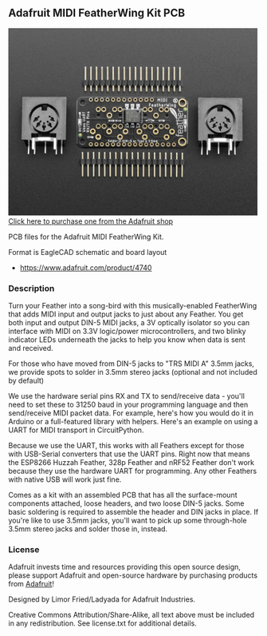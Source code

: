 ## Adafruit MIDI FeatherWing Kit PCB

<a href="http://www.adafruit.com/products/4740"><img src="assets/4740.jpg?raw=true" width="500px"><br/>
Click here to purchase one from the Adafruit shop</a>

PCB files for the Adafruit MIDI FeatherWing Kit.

Format is EagleCAD schematic and board layout
* https://www.adafruit.com/product/4740

### Description

Turn your Feather into a song-bird with this musically-enabled FeatherWing that adds MIDI input and output jacks to just about any Feather. You get both input and output DIN-5 MIDI jacks, a 3V optically isolator so you can interface with MIDI on 3.3V logic/power microcontrollers, and two blinky indicator LEDs underneath the jacks to help you know when data is sent and received.

For those who have moved from DIN-5 jacks to "TRS MIDI A" 3.5mm jacks, we provide spots to solder in 3.5mm stereo jacks (optional and not included by default)

We use the hardware serial pins RX and TX to send/receive data - you'll need to set these to 31250 baud in your programming language and then send/receive MIDI packet data. For example, here's how you would do it in Arduino or a full-featured library with helpers. Here's an example on using a UART for MIDI transport in CircuitPython.

Because we use the UART, this works with all Feathers except for those with USB-Serial converters that use the UART pins. Right now that means the ESP8266 Huzzah Feather, 328p Feather and nRF52 Feather don't work because they use the hardware UART for programming. Any other Feathers with native USB will work just fine.

Comes as a kit with an assembled PCB that has all the surface-mount components attached, loose headers, and two loose DIN-5 jacks. Some basic soldering is required to assemble the header and DIN jacks in place. If you're like to use 3.5mm jacks, you'll want to pick up some through-hole 3.5mm stereo jacks and solder those in, instead.

### License

Adafruit invests time and resources providing this open source design, please support Adafruit and open-source hardware by purchasing products from [Adafruit](https://www.adafruit.com)!

Designed by Limor Fried/Ladyada for Adafruit Industries.

Creative Commons Attribution/Share-Alike, all text above must be included in any redistribution.
See license.txt for additional details.
